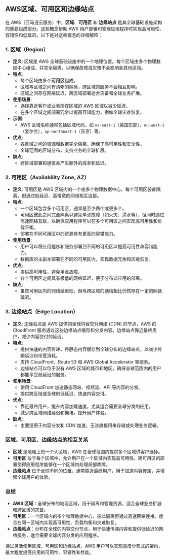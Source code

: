 ## AWS区域、可用区和边缘站点

在 AWS（亚马逊云服务）中，**区域**、**可用区** 和 **边缘站点** 是其全球基础设施架构的重要组成部分。这些概念帮助 AWS 用户部署和管理应用程序时实现高可用性、容错性和低延迟。以下是对这些概念的详细解释：

### 1. **区域（Region）**
   - **定义**: 区域是 AWS 全球基础设施中的一个地理位置。每个区域由多个物理数据中心组成，并完全隔离，以确保故障或灾难不会影响到其他区域。
   - **特点**:
     - 每个区域由多个**可用区**组成。
     - 区域与区域之间有清晰的隔离，跨区域的服务不会相互影响。
     - 区域之间存在网络延迟，跨区域部署适合灾备和全球业务扩展。
   - **使用场景**:
     - 选择靠近客户或业务所在区域的 AWS 区域以减少延迟。
     - 在多个区域之间部署冗余以提高容错能力，例如全球灾难恢复。
   - **示例**:
     - AWS 区域名称通常包括区域代码，如 `us-east-1`（美国东部），`eu-west-1`（爱尔兰），`ap-northeast-1`（东京）等。
   - **优点**:
     - 各区域之间的资源和数据完全隔离，确保了高可用性和安全性。
     - 全球范围的区域分布，支持业务的全球扩展。
   - **缺点**:
     - 跨区域部署和通信会产生额外的成本和延迟。

### 2. **可用区（Availability Zone, AZ）**
   - **定义**: 可用区是 AWS 区域内的一个或多个物理数据中心。每个可用区彼此隔离，但通过低延迟、高带宽的网络相互连接。
   - **特点**:
     - 一个区域包含多个可用区，通常是至少两个或更多个。
     - 可用区彼此之间完全隔离以避免单点故障（如火灾、洪水等），但同时通过高速网络互联，以确保应用程序可以在多个可用区之间实现高可用性和负载平衡。
     - 部署在不同可用区中的资源具有更高的容错能力。
   - **使用场景**:
     - 用户可以将应用程序和服务部署到不同的可用区以提高可用性和容错能力。
     - 数据库的主副本部署在不同的可用区内，实现数据冗余和灾难恢复。
   - **优点**:
     - 提供高可用性，避免单点故障。
     - 各个可用区之间具有极低的网络延迟，便于分布式应用的部署。
   - **缺点**:
     - 虽然可用区内的网络延迟低，但与跨区域的通信相比仍然存在一定的网络延迟。
   
### 3. **边缘站点（Edge Location）**
   - **定义**: 边缘站点是 AWS 提供的全球内容交付网络 (CDN) 的节点，AWS 的 CloudFront 服务通过这些边缘站点缓存和分发内容。边缘站点靠近最终用户，减少内容交付的延迟。
   - **特点**:
     - 提供快速的内容传递，将静态内容缓存到全球分布的边缘站点，以减少传输延迟和带宽消耗。
     - 支持 CloudFront、Route 53 和 AWS Global Accelerator 等服务。
     - 边缘站点可以位于没有 AWS 区域的城市和地区，确保全球范围内的用户都能享受低延迟的服务。
   - **使用场景**:
     - 使用 CloudFront 加速静态网站、视频流、API 等内容的分发。
     - 提供跨区域或全球的低延迟、快速内容交付。
   - **优点**:
     - 靠近最终用户，提升内容加载速度，尤其适合需要全球分发的应用。
     - 减少跨区域网络延迟和拥堵，提升用户体验。
   - **缺点**:
     - 主要适用于内容分发和 CDN 加速，无法直接用来存储或处理业务逻辑。

### 区域、可用区、边缘站点的相互关系
- **区域** 是地理上的一个大区域，AWS 在全球范围内提供多个区域供客户选择。
- **可用区** 位于每个区域中，允许用户在一个区域内实现高可用性。跨可用区的部署使得应用程序能够在一个区域内处理局部故障。
- **边缘站点** 位于全球不同的位置，通常靠近最终用户，用于加速内容传递，并增强全球用户的体验。

### 总结

- **AWS 区域**：全球分布的地理区域，用于隔离和管理资源，适合全球业务扩展和跨区域的灾备。
- **可用区**：一个区域内的多个物理数据中心，彼此隔离但通过高速网络连接。适合在同一区域内实现高可用性、负载均衡和灾难恢复。
- **边缘站点**：分布在全球的内容交付节点，用于快速传递内容和提供低延迟的网络服务，适合需要全球内容分发的应用程序。

通过灵活使用区域、可用区和边缘站点，AWS 用户可以实现高度分布式的架构，最大程度提高应用的可用性、容错性和性能。